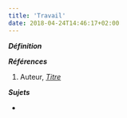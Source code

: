 ```yaml
---
title: 'Travail'
date: 2018-04-24T14:46:17+02:00
---
```


***Définition*** 

>

***Références***

1. Auteur, <u>*Titre*</u>

***Sujets***

- 
